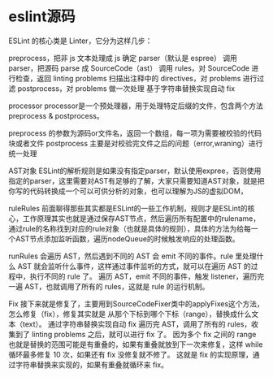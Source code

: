 # eslint源码
ESLint 的核心类是 Linter，它分为这样几步：

preprocess，把非 js 文本处理成 js
确定 parser（默认是 espree）
调用 parser，把源码 parse 成 SourceCode（ast）
调用 rules，对 SourceCode 进行检查，返回 linting problems
扫描出注释中的 directives，对 problems 进行过滤
postprocess，对 problems 做一次处理
基于字符串替换实现自动 fix


processor
processor是一个预处理器，用于处理特定后缀的文件，包含两个方法preprocess & postprocess。

preprocess 的参数为源码or文件名，返回一个数组，每一项为需要被校验的代码块或者文件
postprocess 主要是对校验完文件之后的问题（error,wraning）进行统一处理

AST对象
ESLint的解析规则是如果没有指定parser，默认使用expree，否则使用指定的parser，这里需要对AST有足够的了解，大家只需要知道AST对象，就是把你写的代码转换成一个可以可供分析的对象，也可以理解为JS的虚拟DOM，

ruleRules
前面聊得那些其实都是ESLint的一些工作机制，规则才是ESLint的核心，工作原理其实也就是通过保存AST节点，然后遍历所有配置中的rulename，通过rule的名称找到对应的rule对象（也就是具体的规则），具体的方法为给每一个AST节点添加监听函数，遍历nodeQueue的时候触发响应的处理函数。

runRules 会遍历 AST，然后遇到不同的 AST 会 emit 不同的事件。rule 里处理什么 AST 就会监听什么事件，这样通过事件监听的方式，就可以在遍历 AST 的过程中，执行不同的 rule 了。
遍历 AST，emit 不同的事件，触发 listener，遍历完一遍 AST，也就调用了所有的 rules，这就是 rule 的运行机制。

Fix
接下来就是修复了，主要用到SourceCodeFixer类中的applyFixes这个方法，怎么修复（fix），修复其实就是 从那个下标到哪个下标（range），替换成什么文本（text）。
通过字符串替换实现自动 fix
遍历完 AST，调用了所有的 rules，收集到了 linting problems 之后，就可以进行 fix 了。
因为多个 fix 之间的 range 也就是替换的范围可能是有重叠的，如果有重叠就放到下一次来修复，这样 while 循环最多修复 10 次，如果还有 fix 没修复就不修了。
这就是 fix 的实现原理，通过字符串替换来实现的，如果有重叠就循环来 fix。
